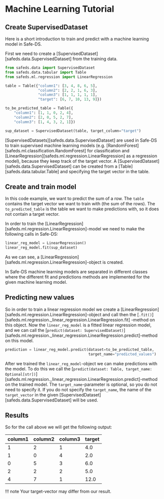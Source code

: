 # Machine Learning Tutorial

## Create SupervisedDataset

Here is a short introduction to train and predict with a machine learning model in Safe-DS.

First we need to create a [SupervisedDataset][safeds.data.SupervisedDataset] from the training data.

```python
from safeds.data import SupervisedDataset
from safeds.data.tabular import Table
from safeds.ml.regression import LinearRegression

table = Table({"column1": [3, 4, 8, 6, 5],
               "column2": [2, 2, 1, 6, 3],
               "column3": [1, 1, 1, 1, 1],
               "target": [6, 7, 10, 13, 9]})

to_be_predicted_table = Table({
    "column1": [1, 1, 0, 2, 4],
    "column2": [2, 0, 5, 2, 7],
    "column3": [1, 4, 3, 2, 1]})

sup_dataset = SupervisedDataset(table, target_column="target")
```

[SupervisedDatasets][safeds.data.SupervisedDataset] are used in Safe-DS to train supervised machine learning models
(e.g. [RandomForest][safeds.ml.classification.RandomForest] for classification and
[LinearRegression][safeds.ml.regression.LinearRegression] as a regression model), because they keep track of the target
vector. A [SupervisedDataset][safeds.data.SupervisedDataset] can be created from a [Table][safeds.data.tabular.Table] and
specifying the target vector in the table.

## Create and train model

In this code example, we want to predict the sum of a row. The `table` contains the target vector we want to
train with (the sum of the rows). The `to_predicted_table` is the table we want to make predictions with, so it
does not contain a target vector.

In order to train the [LinearRegression][safeds.ml.regression.LinearRegression]-model we need to make the following calls
in Safe-DS:

```python
linear_reg_model = LinearRegression()
linear_reg_model.fit(sup_dataset)
```

As we can see, a [LinearRegression][safeds.ml.regression.LinearRegression]-object is created.

In Safe-DS machine learning models are separated in different classes where the different fit and predictions methods
are implemented for the given machine learning model.

## Predicting new values

So in order to train a linear regression model we create a [LinearRegression][safeds.ml.regression.LinearRegression]-object
and call then the [`.fit()`][safeds.ml.regression._linear_regression.LinearRegression.fit]
-method on this object. Now the `linear_reg_model` is a fitted linear regression model, and we can call the
[`predict(dataset: SupervisedDataset)`][safeds.ml.regression._linear_regression.LinearRegression.predict]-method
on this model.

```python
prediction = linear_reg_model.predict(dataset=to_be_predicted_table,
                                      target_name="predicted_values")
```

After we trained the `linear_reg_model`-object we can make predictions with the model. To do this we call the
[`predict(dataset: Table, target_name: Optional[str])`][safeds.ml.regression._linear_regression.LinearRegression.predict]-method
on the trained model. The `target_name`-parameter is optional, so you do not need to specify it.
If you do not specify the `target_name`, the name of the `target_vector` in the given
[SupervisedDataset][safeds.data.SupervisedDataset] will be used.

## Results

So for the call above we will get the following output:

| column1 | column2 | column3 | target |
| ------- | ------- | ------- | ------ |
| 1       | 2       | 1       | 4.0    |
| 1       | 0       | 4       | 2.0    |
| 0       | 5       | 3       | 6.0    |
| 2       | 2       | 2       | 5.0    |
| 4       | 7       | 1       | 12.0   |

!!! note
    Your target-vector may differ from our result.
